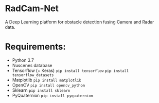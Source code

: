# RadCam-Net
A Deep Learning platform for obstacle detection fusing Camera and Radar data.

# Requirements:
- Python 3.7
- Nuscenes database
- Tensorflow (+ Keras) `pip install tensorflow` `pip install tensorflow_datasets`
- Matplotlib `pip install matplotlib`
- OpenCV `pip install opencv_python`
- Sklearn `pip install sklearn`
- PyQuaternion `pip install pyquaternion`

